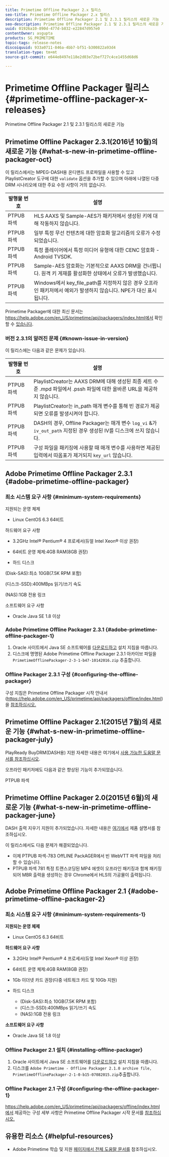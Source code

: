 ```yaml
---
title: Primetime Offline Packager 2.x 릴리스
seo-title: Primetime Offline Packager 2.x 릴리스
description: Primetime Offline Packager 2.1 및 2.3.1 릴리스의 새로운 기능
seo-description: Primetime Offline Packager 2.1 및 2.3.1 릴리스의 새로운 기능
uuid: 01926a10-890d-477d-b832-e22847d957e0
contentOwner: asgupta
products: SG_PRIMETIME
topic-tags: release-notes
discoiquuid: 933a0711-846a-4bb7-bf51-b300822a93d4
translation-type: tm+mt
source-git-commit: e644e8497e118e2d03e72bef727c4ce1455d68d6

---
```



# Primetime Offline Packager 릴리스 {#primetime-offline-packager-x-releases}

Primetime Offline Packager 2.1 및 2.3.1 릴리스의 새로운 기능

## Primetime Offline Packager 2.3.1(2016년 10월)의 새로운 기능 {#what-s-new-in-primetime-offline-packager-oct}

이 릴리스에서는 MPEG-DASH용 온디맨드 프로파일을 사용할 수 있고 PlaylistCreator 도구에 대한 `validate` 옵션을 추가할 수 있으며 아래에 나열된 다중 DRM 시나리오에 대한 주요 수정 사항이 거의 없습니다.

| **발행물 번호** | **설명** |
|---|---|
| PTPUB 파섹 | HLS AAXS 및 Sample-AES가 패키저에서 생성된 키에 대해 작동하지 않습니다. |
| PTPUB 파섹 | 일부 특정 무선 컨텐츠에 대한 암호화 알고리즘의 오류가 수정되었습니다. |
| PTPUB 파섹 | 특정 플레이어에서 특정 미디어 유형에 대한 CENC 암호화 - Android TVSDK. |
| PTPUB 파섹 | Sample-AES 암호화는 기본적으로 AAXS DRM을 건너뜁니다. 원격 키 게재를 활성화한 상태에서 오류가 발생했습니다. |
| PTPUB 파섹 | Windows에서 key_file_path를 지정하지 않은 경우 오프라인 패키저에서 예외가 발생하지 않습니다. NPE가 대신 표시됩니다. |

Primetime Packager에 대한 최신 문서는 https://help.adobe.com/en_US/primetime/api/packagers/index.html에서 확인할 수 [있습니다](https://help.adobe.com/en_US/primetime/api/packagers/index.html).

### 버전 2.3.1의 알려진 문제 {#known-issue-in-version}

이 릴리스에는 다음과 같은 문제가 있습니다.

| **발행물 번호** | **설명** |
|---|---|
| PTPUB 파섹 | PlaylistCreator는 AAXS DRM에 대해 생성된 최종 세트 수준 .mpd 파일에서 .pssh 파일에 대한 올바른 URL을 제공하지 않습니다. |
| PTPUB 파섹 | PlaylistCreator는 in_path 매개 변수를 통해 빈 경로가 제공되면 오류를 발생시켜야 합니다. |
| PTPUB 파섹 | DASH의 경우, Offline Packager는 매개 변수 `log_vi` &amp;가 `iv_out_path` 지정된 경우 생성된 IV를 디스크에 쓰지 않습니다. |
| PTPUB 파섹 | 구성 파일을 패키징에 사용할 때 매개 변수를 사용하면 제공된 입력에서 따옴표가 제거되지 `key_url` 않습니다. |

## Adobe Primetime Offline Packager 2.3.1 {#adobe-primetime-offline-packager}

### 최소 시스템 요구 사항 {#minimum-system-requirements}

지원되는 운영 체제

* Linux CentOS 6.3 64비트

하드웨어 요구 사항

* 3.2GHz Intel® Pentium® 4 프로세서(듀얼 Intel Xeon® 이상 권장)

* 64비트 운영 체제:4GB RAM(8GB 권장)

* 하드 디스크

(Disk-SAS):최소 10GB(7.5K RPM 포함)

(디스크-SSD):400MBps 읽기/쓰기 속도

(NAS):1GB 전용 링크

소프트웨어 요구 사항

* Oracle Java SE 1.8 이상

### Adobe Primetime Offline Packager 2.3.1 {#adobe-primetime-offline-packager-1}

1. Oracle 사이트에서 Java SE 소프트웨어를 [다운로드하고](https://www.oracle.com/technetwork/java/javase/downloads/index.html) 설치 지침을 따릅니다.
1. 디스크에 명명된 Adobe Primetime Offline Packager 2.3.1 아카이브 파일을 `PrimetimeOfflinePackager-2-3-1-b47-10142016.zip` 추출합니다.

### Offline Packager 2.3.1 구성 {#configuring-the-offline-packager}

구성 지침은 Primetime Offline Packager 시작 안내서(https://help.adobe.com/en_US/primetime/api/packagers/offline/index.html)을 [참조하십시오.](https://help.adobe.com/en_US/primetime/api/packagers/offline/index.html)

## Primetime Offline Packager 2.1(2015년 7월)의 새로운 기능 {#what-s-new-in-primetime-offline-packager-july}

PlayReady BuyDRM(DASH용) 지원 자세한 내용은 여기에서 [사용 가능한 도움말 문서를 참조하십시오](https://help.adobe.com/en_US/primetime/api/packagers/offline/index.html).

오프라인 패키저에도 다음과 같은 향상된 기능이 추가되었습니다.

PTPUB 파섹

## Primetime Offline Packager 2.0(2015년 6월)의 새로운 기능 {#what-s-new-in-primetime-offline-packager-june}

DASH 출력 지우기 지원이 추가되었습니다. 자세한 내용은 [여기에서](https://help.adobe.com/en_US/primetime/api/packagers/offline/index.html) 제품 설명서를 참조하십시오.

이 릴리스에서도 다음 문제가 해결되었습니다.

* 이제 PTPUB 파섹-783 OffLINE PackAGER에서 빈 WebVTT 파섹 파일을 처리할 수 있습니다.
* PTPUB 파섹 781 특정 트랜스코딩된 MP4 에셋이 오프라인 패키징과 함께 패키징되어 MBR 출력을 생성하는 경우 Chrome에서 HLS의 가공물이 출력됩니다.

## Adobe Primetime Offline Packager 2.1 {#adobe-primetime-offline-packager-2}

### 최소 시스템 요구 사항 {#minimum-system-requirements-1}

**지원되는 운영 체제**

* Linux CentOS 6.3 64비트

**하드웨어 요구 사항**

* 3.2GHz Intel® Pentium® 4 프로세서(듀얼 Intel Xeon® 이상 권장)

* 64비트 운영 체제:4GB RAM(8GB 권장)

* 1Gb 이더넷 카드 권장(다중 네트워크 카드 및 10Gb 지원)

* 하드 디스크

   * (Disk-SAS):최소 10GB(7.5K RPM 포함)
   * (디스크-SSD):400MBps 읽기/쓰기 속도
   * (NAS):1GB 전용 링크

**소프트웨어 요구 사항**

* Oracle Java SE 1.8 이상

### Offline Packager 2.1 설치 {#installing-offline-packager}

1. Oracle 사이트에서 Java SE 소프트웨어를 [다운로드하고](https://www.oracle.com/technetwork/java/javase/downloads/index.html) 설치 지침을 따릅니다.
1. 디스크를 `Adobe Primetime - Offline Packager 2.1.0 archive file, PrimetimeOfflinePackager-2-1-0-b15-07082015.zip`추출합니다.

### Offline Packager 2.1 구성 {#configuring-the-offline-packager-1}

https://help.adobe.com/en_US/primetime/api/packagers/offline/index.html에서 제공하는 구성 세부 사항은 Primetime Offline Packager 시작 문서를 [참조하십시오.](https://help.adobe.com/en_US/primetime/api/packagers/offline/index.html)

## 유용한 리소스 {#helpful-resources}

* Adobe Primetime 학습 및 지원 [페이지에서 전체 도움말 문서를](https://helpx.adobe.com/support/primetime.html) 참조하십시오.
